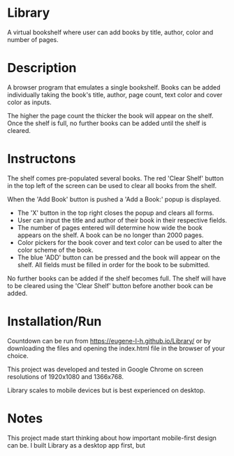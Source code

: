 # Library
A virtual bookshelf where user can add books by title, author, color and number
of pages.

# Description
A browser program that emulates a single bookshelf. Books can be added
individually taking the book's title, author, page count, text color and cover
color as inputs.

The higher the page count the thicker the book will
appear on the shelf. Once the shelf is full, no further books can be added until
the shelf is cleared.

# Instructons
The shelf comes pre-populated several books. The red 'Clear Shelf' button in the top
left of the screen can be used to clear all books from the shelf. 

When the 'Add Book' button is pushed a 'Add a Book:' popup is displayed. 
- The 'X' button in the top right closes the popup and clears all forms.
- User can input the title and author of their book in their respective fields.
- The number of pages entered will determine how wide the book appears on the
  shelf. A book can be no longer than 2000 pages.
- Color pickers for the book cover and text color can be used to alter the color
  scheme of the book.
- The blue 'ADD' button can be pressed and the book will appear on the shelf.
  All fields must be filled in order for the book to be submitted.

No further books can be added if the shelf becomes full. The shelf will have to
be cleared using the 'Clear Shelf' button before another book can be added.

# Installation/Run
Countdown can be run from https://eugene-l-h.github.io/Library/ or by
downloading the files and opening the index.html file in the browser of your
choice. 

This project was developed and tested in Google Chrome on screen resolutions of
1920x1080 and 1366x768. 

Library scales to mobile devices but is best experienced on desktop.

# Notes
This project made start thinking about how important mobile-first design can be.
I built Library as a desktop app first, but 

